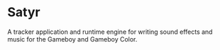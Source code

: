 # Satyr
A tracker application and runtime engine for writing sound effects and music for the Gameboy and Gameboy Color.
